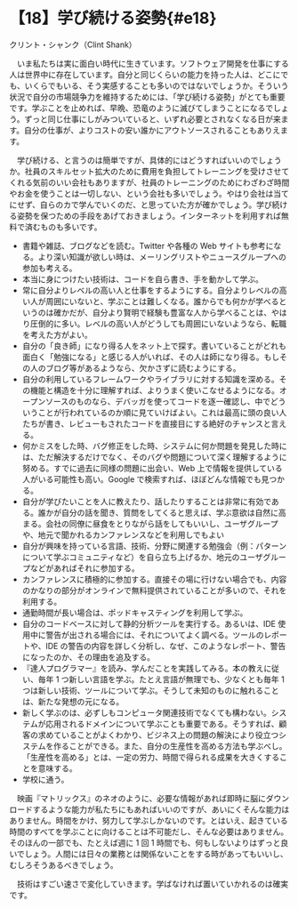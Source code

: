 # 【18】学び続ける姿勢{#e18}

<div class="author">クリント・シャンク（Clint Shank）</div>

　いま私たちは実に面白い時代に生きています。ソフトウェア開発を仕事にする人は世界中に存在しています。自分と同じくらいの能力を持った人は、どこにでも、いくらでもいる、そう実感することも多いのではないでしょうか。そういう状況で自分の市場競争力を維持するためには、「学び続ける姿勢」がとても重要です。学ぶことを止めれば、早晩、恐竜のように滅びてしまうことになるでしょう。ずっと同じ仕事にしがみついていると、いずれ必要とされなくなる日が来ます。自分の仕事が、よりコストの安い誰かにアウトソースされることもありえます。

　学び続ける、と言うのは簡単ですが、具体的にはどうすればいいのでしょうか。社員のスキルセット拡大のために費用を負担してトレーニングを受けさせてくれる気前のいい会社もありますが、社員のトレーニングのためにわざわざ時間やお金を使うことは一切しない、という会社も多いでしょう。やはり会社は当てにせず、自らのカで学んでいくのだ、と思っていた方が確かでしょう。学び続ける姿勢を保つための手段をあげておきましょう。インターネットを利用すれば無料で済むものも多いです。

* 書籍や雑誌、ブログなどを読む。Twitter や各種の Web サイトも参考になる。より深い知識が欲しい時は、メーリングリストやニュースグループへの参加も考える。
* 本当に身につけたい技術は、コードを自ら書き、手を動かして学ぶ。
* 常に自分よりレベルの高い人と仕事をするようにする。自分よりレベルの高い人が周囲にいないと、学ぶことは難しくなる。誰からでも何かが学べるというのは確かだが、自分より賢明で経験も豊富な人から学べることは、やはり圧倒的に多い。レベルの高い人がどうしても周囲にいないようなら、転職を考えた方がよい。
* 自分の「良き師」になり得る人をネット上で探す。書いていることがどれも面白く「勉強になる」と感じる人がいれば、その人は師になり得る。もしその人のブログ等があるようなら、欠かさずに読むようにする。
* 自分の利用しているフレームワークやライブラリに対する知識を深める。その機能と構造を十分に理解すれば、よりうまく使いこなせるようになる。オープンソースのものなら、デバッガを使ってコードを逐一確認し、中でどういうことが行われているのか順に見ていけばよい。これは最高に頭の良い人たちが書き、レビューもされたコードを直接目にする絶好のチャンスと言える。
* 何かミスをした時、バグ修正をした時、システムに何か問題を発見した時には、ただ解決するだけでなく、そのバグや問題について深く理解するように努める。すでに過去に同様の問題に出会い、Web 上で情報を提供している人がいる可能性も高い。Google で検索すれば、ほぼどんな情報でも見つかる。
* 自分が学びたいことを人に教えたり、話したりすることは非常に有効である。誰かが自分の話を聞き、質問をしてくると思えば、学ぶ意欲は自然に高まる。会社の同僚に昼食をとりながら話をしてもいいし、ユーザグループや、地元で聞かれるカンファレンスなどを利用しでもよい
* 自分が興味を持っている言語、技術、分野に関連する勉強会（例：パターンについて学ぶコミュニティなど）を自ら立ち上げるか、地元のユーザグループなどがあればそれに参加する。
* カンファレンスに積極的に参加する。直接その場に行けない場合でも、内容のかなりの部分がオンラインで無料提供されていることが多いので、それを利用する。
* 通勤時間が長い場合は、ポッドキャスティングを利用して学ぶ。
* 自分のコードベースに対して静的分析ツールを実行する。あるいは、IDE 使用中に警告が出される場合には、それについてよく調べる。ツールのレポートや、IDE の警告の内容を詳しく分析し、なぜ、このようなレポート、警告になったのか、その理由を追及する。
* 『達人プログラマー』を読み、学んだことを実践してみる。本の教えに従い、毎年 1 つ新しい言語を学ぶ。たとえ言語が無理でも、少なくとも毎年 1 つは新しい技術、ツールについて学ぶ。そうして未知のものに触れることは、新たな発想の元になる。
* 新しく学ぶのは、必ずしもコンピュータ関連技術でなくても構わない。システムが応用されるドメインについて学ぶことも重要である。そうすれば、顧客の求めていることがよくわかり、ビジネス上の問題の解決により役立つシステムを作ることができる。また、自分の生産性を高める方法も学ぶべし。「生産性を高める」とは、一定の労力、時間で得られる成果を大きくすることを意味する。
* 学校に通う。

　映画『マトリックス』のネオのように、必要な情報があれば即時に脳にダウンロードするような能力が私たちにもあればいいのですが、あいにくそんな能力はありません。時間をかけ、努力して学ぶしかないのです。とはいえ、起きている時間のすべてを学ぶことに向けることは不可能だし、そんな必要はありません。そのほんの一部でも、たとえば週に 1 回 1 時間でも、何もしないよりはずっと良いでしょう。人間には日々の業務とは関係ないことをする時があってもいいし、むしろそうあるべきでしょう。

　技術はすごい速さで変化していきます。学ばなければ置いていかれるのは確実です。
